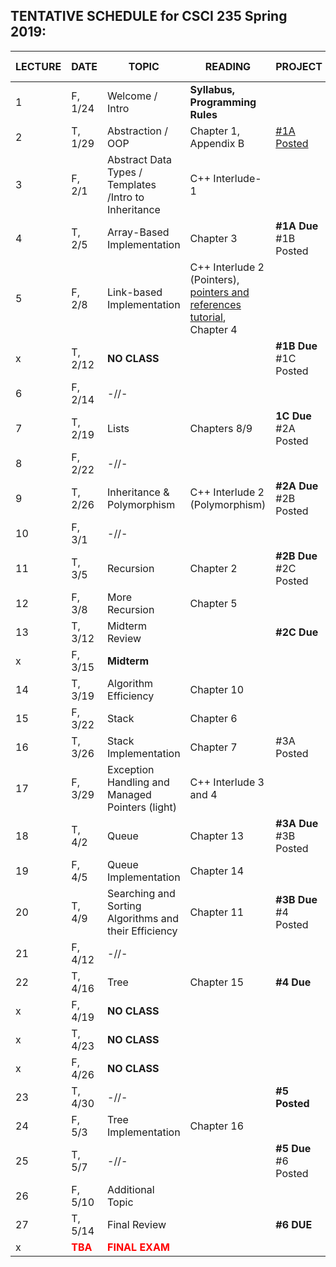 
## TENTATIVE SCHEDULE for CSCI 235 Spring 2019:

LECTURE | DATE | TOPIC | READING | PROJECT | SLIDES | STUDY QUESTIONS |
------- | ---- | ----- | -------- | --------- | ------- | ------- |
1 | F, 1/24 | Welcome / Intro | **Syllabus, Programming Rules** | | [Lecture 1](Lectures/Lecture_1_Intro.pdf)
2 | T,  1/29 | Abstraction / OOP | Chapter 1, Appendix B   | [#1A Posted](documents/Project_1A.pdf) | | [OPP_SQ](documents/OPP_studyQ.pdf)
3 | F, 2/1 | Abstract Data Types / Templates /Intro to Inheritance | C++ Interlude-1 | | 
4 | T, 2/5 | Array-Based Implementation | Chapter 3  |  **#1A Due** #1B Posted|  
5 | F, 2/8 | Link-based Implementation  | C++ Interlude 2 (Pointers), [pointers and references tutorial](http://www.ntu.edu.sg/home/ehchua/programming/cpp/cp4_pointerreference.html),  Chapter 4| |
x | T, 2/12 |  **NO CLASS** |  | **#1B Due** #1C Posted | 
6 | F, 2/14 | -//-
7 | T, 2/19 | Lists| Chapters 8/9 | **1C Due** #2A Posted  |
8 | F, 2/22 | -//-|  |    | 
9 | T, 2/26 | Inheritance  & Polymorphism  | C++ Interlude 2 (Polymorphism) | **#2A Due** #2B Posted|
10 | F, 3/1 | -//-  |  | |
11 | T, 3/5 | Recursion | Chapter 2 | **#2B Due** #2C Posted | 
12 | F, 3/8 | More Recursion | Chapter 5 | | 
13 | T, 3/12 | Midterm Review |  | **#2C Due**  |  | 
x | F, 3/15 | **Midterm** |
14 | T, 3/19| Algorithm Efficiency | Chapter 10 |  
15 | F, 3/22 | Stack | Chapter 6
16 | T, 3/26 | Stack Implementation | Chapter 7 | #3A Posted
17 | F, 3/29 | Exception Handling and Managed Pointers (light) | C++ Interlude 3 and 4|  | 
18| T, 4/2 | Queue | Chapter 13 | **#3A Due** #3B Posted  | 
19 | F, 4/5 | Queue Implementation | Chapter 14 | | 
20 | T, 4/9 |Searching and Sorting Algorithms and their Efficiency  | Chapter 11 | **#3B Due** #4 Posted 
21 | F, 4/12 | -//- | | 
22 | T, 4/16 | Tree | Chapter 15 | **#4 Due** | 
x | F, 4/19 | **NO CLASS** | |  | 
x | T, 4/23 | **NO CLASS** | |  | 
x | F, 4/26 | **NO CLASS** | |  | 
23 | T, 4/30 | -//- | | **#5 Posted**
24 | F, 5/3 | Tree Implementation | Chapter 16 ||
25 | T, 5/7 | -//- |  | **#5 Due** #6 Posted
26 |F, 5/10 |  Additional Topic  |
27 |T, 5/14 | Final Review |  | **#6 DUE**
x |<b><span style="color:red"> TBA </span></b>  | <b><span style="color:red"> FINAL EXAM </span></b> |


